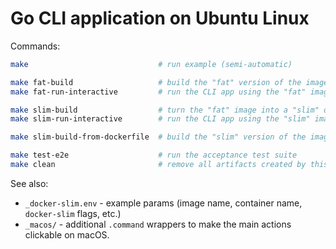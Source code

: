 # Go CLI application on Ubuntu Linux

Commands:

```sh
make                             # run example (semi-automatic)

make fat-build                   # build the "fat" version of the image
make fat-run-interactive         # run the CLI app using the "fat" image

make slim-build                  # turn the "fat" image into a "slim" one
make slim-run-interactive        # run the CLI app using the "slim" image

make slim-build-from-dockerfile  # build the "slim" version of the image using the "fat" Dockerfile

make test-e2e                    # run the acceptance test suite
make clean                       # remove all artifacts created by this example
```

See also:

- `_docker-slim.env` - example params (image name, container name, `docker-slim` flags, etc.)
- `_macos/` - additional `.command` wrappers to make the main actions clickable on macOS.
